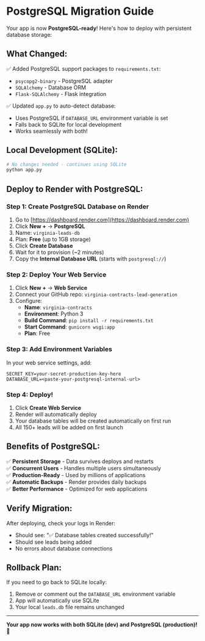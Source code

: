 # PostgreSQL Migration Guide

Your app is now **PostgreSQL-ready**! Here's how to deploy with persistent database storage:

## What Changed:

✅ Added PostgreSQL support packages to `requirements.txt`:
- `psycopg2-binary` - PostgreSQL adapter
- `SQLAlchemy` - Database ORM
- `Flask-SQLAlchemy` - Flask integration

✅ Updated `app.py` to auto-detect database:
- Uses PostgreSQL if `DATABASE_URL` environment variable is set
- Falls back to SQLite for local development
- Works seamlessly with both!

## Local Development (SQLite):

```bash
# No changes needed - continues using SQLite
python app.py
```

## Deploy to Render with PostgreSQL:

### Step 1: Create PostgreSQL Database on Render

1. Go to [https://dashboard.render.com](https://dashboard.render.com)
2. Click **New +** → **PostgreSQL**
3. Name: `virginia-leads-db`
4. Plan: **Free** (up to 1GB storage)
5. Click **Create Database**
6. Wait for it to provision (~2 minutes)
7. Copy the **Internal Database URL** (starts with `postgresql://`)

### Step 2: Deploy Your Web Service

1. Click **New +** → **Web Service**
2. Connect your GitHub repo: `virginia-contracts-lead-generation`
3. Configure:
   - **Name**: `virginia-contracts`
   - **Environment**: Python 3
   - **Build Command**: `pip install -r requirements.txt`
   - **Start Command**: `gunicorn wsgi:app`
   - **Plan**: Free

### Step 3: Add Environment Variables

In your web service settings, add:

```
SECRET_KEY=your-secret-production-key-here
DATABASE_URL=<paste-your-postgresql-internal-url>
```

### Step 4: Deploy!

1. Click **Create Web Service**
2. Render will automatically deploy
3. Your database tables will be created automatically on first run
4. All 150+ leads will be added on first launch

## Benefits of PostgreSQL:

✅ **Persistent Storage** - Data survives deploys and restarts  
✅ **Concurrent Users** - Handles multiple users simultaneously  
✅ **Production-Ready** - Used by millions of applications  
✅ **Automatic Backups** - Render provides daily backups  
✅ **Better Performance** - Optimized for web applications  

## Verify Migration:

After deploying, check your logs in Render:
- Should see: "✅ Database tables created successfully!"
- Should see leads being added
- No errors about database connections

## Rollback Plan:

If you need to go back to SQLite locally:
1. Remove or comment out the `DATABASE_URL` environment variable
2. App will automatically use SQLite
3. Your local `leads.db` file remains unchanged

---

**Your app now works with both SQLite (dev) and PostgreSQL (production)!** 🚀
